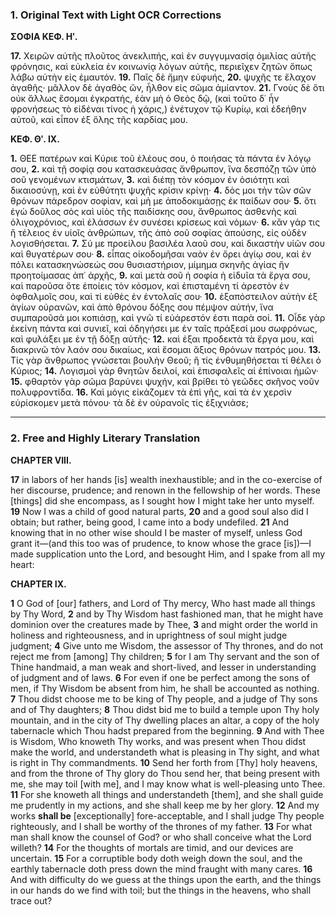 ### 1. Original Text with Light OCR Corrections

**ΣΟΦΙΑ ΚΕΦ. Ηʹ.**

**17.** Χειρῶν αὐτῆς πλοῦτος ἀνεκλιπής, καὶ ἐν συγγυμνασίᾳ ὁμιλίας
αὐτῆς φρόνησις, καὶ εὐκλεία ἐν κοινωνίᾳ λόγων αὐτῆς, περιεῖχεν
ζητῶν ὅπως λάβω αὐτὴν εἰς ἐμαυτόν.
**19.** Παῖς δὲ ἤμην εὐφυής,
**20.** ψυχῆς τε ἔλαχον ἀγαθῆς· μᾶλλον δὲ ἀγαθὸς ὤν, ἦλθον εἰς σῶμα
ἀμίαντον.
**21.** Γνοὺς δὲ ὅτι οὐκ ἄλλως ἔσομαι ἐγκρατής, ἐὰν μὴ ὁ
Θεὸς δῷ, (καὶ τοῦτο δ᾽ ἦν φρονήσεως τὸ εἰδέναι τίνος ἡ χάρις,)
ἐνέτυχον τῷ Κυρίῳ, καὶ ἐδεήθην αὐτοῦ, καὶ εἶπον ἐξ ὅλης τῆς
καρδίας μου.

**ΚΕΦ. Θʹ. ΙΧ.**

**1.** ΘΕΕ πατέρων καὶ Κύριε τοῦ ἐλέους σου, ὁ ποιήσας τὰ πάντα
ἐν λόγῳ σου,
**2.** καὶ τῇ σοφίᾳ σου κατασκευάσας ἄνθρωπον, ἵνα δεσπόζῃ
τῶν ὑπὸ σοῦ γενομένων κτισμάτων,
**3.** καὶ διέπῃ τὸν κόσμον ἐν ὁσιότητι καὶ δικαιοσύνῃ, καὶ ἐν εὐθύτητι ψυχῆς κρίσιν κρίνῃ·
**4.** δὸς μοι τὴν τῶν σῶν θρόνων πάρεδρον σοφίαν, καὶ μὴ με ἀποδοκιμάσῃς ἐκ
παίδων σου·
**5.** ὅτι ἐγὼ δοῦλος σὸς καὶ υἱὸς τῆς παιδίσκης σου, ἄνθρωπος ἀσθενὴς καὶ ὀλιγοχρόνιος, καὶ ἐλάσσων ἐν συνέσει κρίσεως
καὶ νόμων·
**6.** κἂν γάρ τις ἢ τέλειος ἐν υἱοῖς ἀνθρώπων, τῆς ἀπὸ
σοῦ σοφίας ἀπούσης, εἰς οὐδὲν λογισθήσεται.
**7.** Σύ με προείλου βασιλέα λαοῦ σου, καὶ δικαστὴν υἱῶν σου καὶ θυγατέρων σου·
**8.** εἶπας οἰκοδομῆσαι ναὸν ἐν ὄρει ἁγίῳ σου, καὶ ἐν πόλει κατασκηνώσεώς σου θυσιαστήριον, μίμημα σκηνῆς ἁγίας ἣν προητοίμασας ἀπ᾽ ἀρχῆς,
**9.** καὶ μετὰ σοῦ ἡ σοφία ἡ εἰδυῖα τὰ ἔργα σου, καὶ παροῦσα ὅτε ἐποίεις τὸν κόσμον, καὶ ἐπισταμένη τί ἀρεστὸν ἐν
ὀφθαλμοῖς σου, καὶ τί εὐθὲς ἐν ἐντολαῖς σου·
**10.** ἐξαπόστειλον αὐτὴν ἐξ ἁγίων οὐρανῶν, καὶ ἀπὸ θρόνου δόξης σου πέμψον αὐτήν, ἵνα
συμπαροῦσά μοι κοπιάσῃ, καὶ γνῶ τί εὐάρεστόν ἐστι παρὰ σοί.
**11.** Οἶδε γὰρ ἐκείνη πάντα καὶ συνιεῖ, καὶ ὁδηγήσει με ἐν ταῖς πράξεσί μου σωφρόνως, καὶ φυλάξει με ἐν τῇ δόξῃ αὐτῆς·
**12.** καὶ ἐξαι προδεκτὰ τὰ ἔργα μου, καὶ διακρινῶ τὸν λαόν σου δικαίως, καὶ
ἔσομαι ἄξιος θρόνων πατρός μου.
**13.** Τίς γὰρ ἄνθρωπος γνώσεται
βουλὴν Θεοῦ; ἢ τίς ἐνθυμηθήσεται τί θέλει ὁ Κύριος;
**14.** Λογισμοὶ γὰρ θνητῶν δειλοί, καὶ ἐπισφαλεῖς αἱ ἐπίνοιαι ἡμῶν·
**15.** φθαρτὸν γὰρ σῶμα βαρύνει ψυχήν, καὶ βρίθει τὸ γεῶδες σκῆνος νοῦν
πολυφροντίδα.
**16.** Καὶ μόγις εἰκάζομεν τὰ ἐπὶ γῆς, καὶ τὰ ἐν χερσὶν εὑρίσκομεν μετὰ πόνου· τὰ δὲ ἐν οὐρανοῖς τίς ἐξιχνιάσε;

***

### 2. Free and Highly Literary Translation

**CHAPTER VIII.**

**17** in labors of her hands [is] wealth inexhaustible; and in the co-exercise of her discourse, prudence; and renown in the fellowship of her words. These [things] did she encompass, as I sought how I might take her unto myself.
**19** Now I was a child of good natural parts,
**20** and a good soul also did I obtain; but rather, being good, I came into a body undefiled.
**21** And knowing that in no other wise should I be master of myself, unless God grant it—(and this too was of prudence, to know whose the grace [is])—I made supplication unto the Lord, and besought Him, and I spake from all my heart:

**CHAPTER IX.**

**1** O God of [our] fathers, and Lord of Thy mercy, Who hast made all things by Thy Word,
**2** and by Thy Wisdom hast fashioned man, that he might have dominion over the creatures made by Thee,
**3** and might order the world in holiness and righteousness, and in uprightness of soul might judge judgment;
**4** Give unto me Wisdom, the assessor of Thy thrones, and do not reject me from [among] Thy children;
**5** for I am Thy servant and the son of Thine handmaid, a man weak and short-lived, and lesser in understanding of judgment and of laws.
**6** For even if one be perfect among the sons of men, if Thy Wisdom be absent from him, he shall be accounted as nothing.
**7** Thou didst choose me to be king of Thy people, and a judge of Thy sons and of Thy daughters;
**8** Thou didst bid me to build a temple upon Thy holy mountain, and in the city of Thy dwelling places an altar, a copy of the holy tabernacle which Thou hadst prepared from the beginning.
**9** And with Thee is Wisdom, Who knoweth Thy works, and was present when Thou didst make the world, and understandeth what is pleasing in Thy sight, and what is right in Thy commandments.
**10** Send her forth from [Thy] holy heavens, and from the throne of Thy glory do Thou send her, that being present with me, she may toil [with me], and I may know what is well-pleasing unto Thee.
**11** For she knoweth all things and understandeth [them], and she shall guide me prudently in my actions, and she shall keep me by her glory.
**12** And my works **shall be** [exceptionally] fore-acceptable, and I shall judge Thy people righteously, and I shall be worthy of the thrones of my father.
**13** For what man shall know the counsel of God? or who shall conceive what the Lord willeth?
**14** For the thoughts of mortals are timid, and our devices are uncertain.
**15** For a corruptible body doth weigh down the soul, and the earthly tabernacle doth press down the mind fraught with many cares.
**16** And with difficulty do we guess at the things upon the earth, and the things in our hands do we find with toil; but the things in the heavens, who shall trace out?